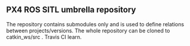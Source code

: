 ## PX4 ROS SITL umbrella repository ##

The repository contains submodules only and is used to define relations between projects/versions. The whole repository can be cloned to catkin_ws/src . Travis CI learn.

